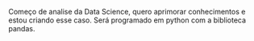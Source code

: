 Começo de analise da Data Science, quero aprimorar conhecimentos e estou criando esse caso. Será programado em python com a biblioteca pandas.
